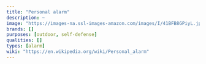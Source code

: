 ```yaml
---
title: "Personal alarm"
description: ~
image: "https://images-na.ssl-images-amazon.com/images/I/41BFB8GPiyL.jpg"
brands: []
purposes: [outdoor, self-defense]
qualities: []
types: [alarm]
wiki: "https://en.wikipedia.org/wiki/Personal_alarm"
---
```

